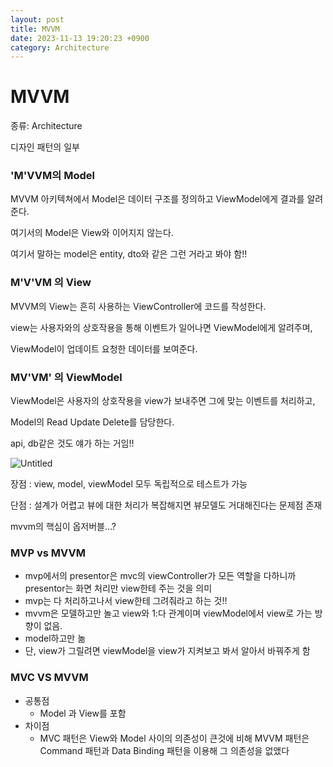```yaml
---
layout: post
title: MVVM
date: 2023-11-13 19:20:23 +0900
category: Architecture
---
```

# MVVM

종류: Architecture

디자인 패턴의 일부

### 'M'VVM의 Model

MVVM 아키텍쳐에서 Model은 데이터 구조를 정의하고 ViewModel에게 결과를 알려준다.

여기서의 Model은 View와 이어지지 않는다.

여기서 말하는 model은 entity, dto와 같은 그런 거라고 봐야 함!!

### M'V'VM 의 View

MVVM의 View는 흔히 사용하는 ViewController에 코드를 작성한다.

view는 사용자와의 상호작용을 통해 이벤트가 일어나면 ViewModel에게 알려주며,

ViewModel이 업데이트 요청한 데이터를 보여준다.

### MV'VM' 의 ViewModel

ViewModel은 사용자의 상호작용을 view가 보내주면 그에 맞는 이벤트를 처리하고,

Model의 Read Update Delete를 담당한다.

api, db같은 것도 얘가 하는 거임!!

![Untitled](MVVM%204143d80892c941999a90364298aad76e/Untitled.png)

장점 : view, model, viewModel 모두 독립적으로 테스트가 가능

단점 : 설계가 어렵고 뷰에 대한 처리가 복잡해지면 뷰모델도 거대해진다는 문제점 존재

mvvm의 핵심이 옵저버블…?

### MVP vs MVVM

- mvp에서의 presentor은 mvc의 viewController가 모든 역할을 다하니까 presentor는 화면 처리만 view한테 주는 것을 의미
- mvp는 다 처리하고나서 view한테 그려줘라고 하는 것!!
- mvvm은 모델하고만 놀고 view와 1:다 관계이며 viewModel에서 view로 가는 방향이 없음.
- model하고만 놂
- 단, view가 그릴려면 viewModel을 view가 지켜보고 봐서 알아서 바꿔주게 함

### MVC VS MVVM

- 공통점
    - Model 과 View를 포함
- 차이점
    - MVC 패턴은 View와 Model 사이의 의존성이 큰것에 비해 MVVM 패턴은 Command 패턴과 Data Binding 패턴을 이용해 그 의존성을 없앴다
